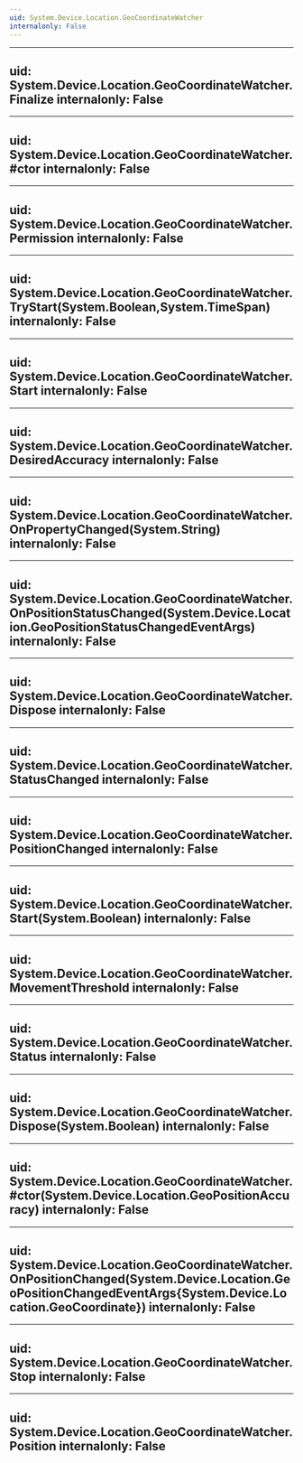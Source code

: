 ```yaml
---
uid: System.Device.Location.GeoCoordinateWatcher
internalonly: False
---
```


---
uid: System.Device.Location.GeoCoordinateWatcher.Finalize
internalonly: False
---

---
uid: System.Device.Location.GeoCoordinateWatcher.#ctor
internalonly: False
---

---
uid: System.Device.Location.GeoCoordinateWatcher.Permission
internalonly: False
---

---
uid: System.Device.Location.GeoCoordinateWatcher.TryStart(System.Boolean,System.TimeSpan)
internalonly: False
---

---
uid: System.Device.Location.GeoCoordinateWatcher.Start
internalonly: False
---

---
uid: System.Device.Location.GeoCoordinateWatcher.DesiredAccuracy
internalonly: False
---

---
uid: System.Device.Location.GeoCoordinateWatcher.OnPropertyChanged(System.String)
internalonly: False
---

---
uid: System.Device.Location.GeoCoordinateWatcher.OnPositionStatusChanged(System.Device.Location.GeoPositionStatusChangedEventArgs)
internalonly: False
---

---
uid: System.Device.Location.GeoCoordinateWatcher.Dispose
internalonly: False
---

---
uid: System.Device.Location.GeoCoordinateWatcher.StatusChanged
internalonly: False
---

---
uid: System.Device.Location.GeoCoordinateWatcher.PositionChanged
internalonly: False
---

---
uid: System.Device.Location.GeoCoordinateWatcher.Start(System.Boolean)
internalonly: False
---

---
uid: System.Device.Location.GeoCoordinateWatcher.MovementThreshold
internalonly: False
---

---
uid: System.Device.Location.GeoCoordinateWatcher.Status
internalonly: False
---

---
uid: System.Device.Location.GeoCoordinateWatcher.Dispose(System.Boolean)
internalonly: False
---

---
uid: System.Device.Location.GeoCoordinateWatcher.#ctor(System.Device.Location.GeoPositionAccuracy)
internalonly: False
---

---
uid: System.Device.Location.GeoCoordinateWatcher.OnPositionChanged(System.Device.Location.GeoPositionChangedEventArgs{System.Device.Location.GeoCoordinate})
internalonly: False
---

---
uid: System.Device.Location.GeoCoordinateWatcher.Stop
internalonly: False
---

---
uid: System.Device.Location.GeoCoordinateWatcher.Position
internalonly: False
---
